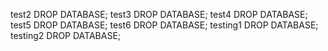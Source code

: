 test2 DROP DATABASE;
test3 DROP DATABASE;
test4 DROP DATABASE;
test5 DROP DATABASE;
test6 DROP DATABASE;
testing1 DROP DATABASE;
testing2 DROP DATABASE;